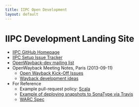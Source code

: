 ```yaml
---
title: IIPC Open Development
layout: default
---
```


IIPC Development Landing Site
=============================

* [IIPC GitHub Homepage](https://github.com/iipc)
* [IIPC Setup Issue Tracker][2]
* [OpenWayback-dev mailing list][1]
* OpenWayback Meeting Notes, Paris (2013-09-11)
    * [Open Wayback Kick-Off Issues](https://docs.google.com/spreadsheet/ccc?key=0AsZzGhlaygesdE05cW9NZER3dF9nTjVxM1d2YVNrTGc#gid=0)
    * [Wayback development ideas](https://docs.google.com/document/d/1bAsTD0gpouSjNZ71ggQnsmnZC9mUsaw-s7hlVTXQewc/edit#)
* For Reference
    * Example pull-request policy: [Scala](http://docs.scala-lang.org/scala/pull-request-policy.html)
    * [Example of deploying snapshots to SonaType via Travis](http://blog.xeiam.com/2013/05/configure-travis-ci-to-deploy-snapshots.html)
    * [WARC Spec](http://bibnum.bnf.fr/warc/WARC_ISO_28500_version1_latestdraft.pdf)

[1]: https://groups.google.com/forum/#!forum/open-wayback-dev
[2]: https://github.com/iipc/iipc.github.io/issues

